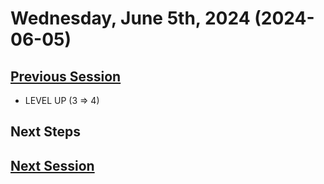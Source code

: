 # Wednesday, June 5th, 2024 (2024-06-05)

## [Previous Session](./2024-05-22.md)

 - LEVEL UP (3 => 4)

## Next Steps

## [Next Session](./2024-XX-XX.md)
